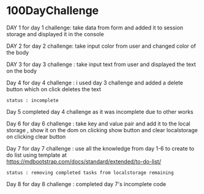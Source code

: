 # 100DayChallenge

DAY 1 
    for day 1 challenge: take data from form and added it to session storage and displayed it in the console

DAY 2
    for day 2 challenge: take input color from user and changed color of the body 

DAY 3
    for day 3 challenge : take input text from user and displayed the text on the body

Day 4 
    for day 4 challenge : i used day 3 challenge and added a delete button which on click deletes the text 

    status : incomplete

Day 5
    completed day 4 challenge as it was incomplete due to other works

Day 6 
    for day 6 challenge : take key and value pair and add it to the local storage , show it on the dom on clicking show button and clear localstorage on clicking clear button

Day 7
    for day 7 challenge : use all the knowledge from day 1-6 to create to do list using template at https://mdbootstrap.com/docs/standard/extended/to-do-list/
    
    status : removing completed tasks from localstorage remaining 

Day 8
    for day 8 challenge : completed day 7's incomplete code